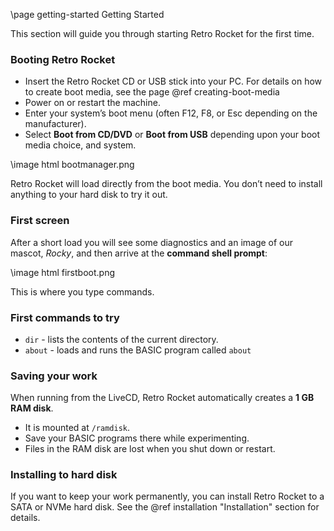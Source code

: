 \page getting-started Getting Started

This section will guide you through starting Retro Rocket for the first time.

### Booting Retro Rocket
- Insert the Retro Rocket CD or USB stick into your PC. For details on how to create boot media, see the page @ref creating-boot-media
- Power on or restart the machine.
- Enter your system’s boot menu (often F12, F8, or Esc depending on the manufacturer).
- Select **Boot from CD/DVD** or **Boot from USB** depending upon your boot media choice, and system.

\image html bootmanager.png

Retro Rocket will load directly from the boot media. You don’t need to install anything to your hard disk to try it out.

### First screen
After a short load you will see some diagnostics and an image of our mascot, *Rocky*, and then arrive at the **command shell prompt**:

\image html firstboot.png


This is where you type commands.

### First commands to try
- `dir` - lists the contents of the current directory.
- `about` - loads and runs the BASIC program called `about`

### Saving your work
When running from the LiveCD, Retro Rocket automatically creates a **1 GB RAM disk**.
- It is mounted at `/ramdisk`.
- Save your BASIC programs there while experimenting.
- Files in the RAM disk are lost when you shut down or restart.

### Installing to hard disk
If you want to keep your work permanently, you can install Retro Rocket to a SATA or NVMe hard disk. See the @ref installation "Installation" section for details.
